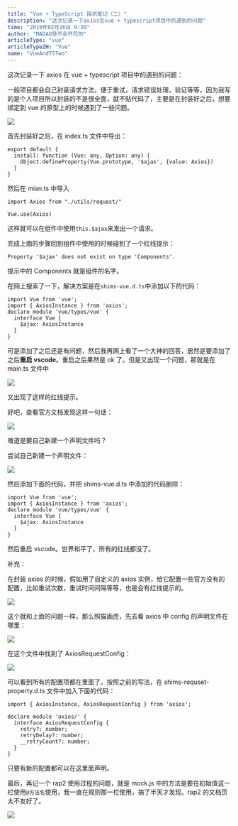 ```yaml
---
title: "Vue + TypeScript 踩坑笔记（二）"
description: "这次记录一下axios在vue + typescript项目中的遇到的问题"
time: "2019年02月26日 9:30"
author: "MADAO是不会开花的"
articleType: "vue"
articleTypeZH: "Vue"
name: "VueAndTSTwo"
---
```


这次记录一下 axios 在 vue + typescript 项目中的遇到的问题：

一般项目都会自己封装请求方法，便于重试，请求错误处理，验证等等，因为我写的是个人项目所以封装的不是很全面，就不贴代码了，主要是在封装好之后，想要绑定到 vue 的原型上的时候遇到了一些问题。

![](/caisr.github.io/articlesImages/vue/vue_and_ts_two/image.png)

首先封装好之后，在 index.ts 文件中导出：

```
export default {
  install: function (Vue: any, Option: any) {
    Object.defineProperty(Vue.prototype, '$ajax', {value: Axios})
  }
}
```

然后在 mian.ts 中导入

```
import Axios from "./utils/request/"

Vue.use(Axios)
```

这样就可以在组件中使用`this.$ajax`来发出一个请求。

完成上面的步骤回到组件中使用的时候碰到了一个红线提示：

`Property '$ajax' does not exist on type 'Components'.`

提示中的 Components 就是组件的名字。

在网上搜索了一下，解决方案是在`shims-vue.d.ts`中添加以下的代码：

```
import Vue from 'vue';
import { AxiosInstance } from 'axios';
declare module 'vue/types/vue' {
  interface Vue {
    $ajax: AxiosInstance
  }
}
```

可是添加了之后还是有问题，然后我再网上看了一个大神的回答，居然是要添加了之后**重启 vscode**。重启之后果然是 ok 了。但是又出现一个问题，那就是在 main.ts 文件中

![](/caisr.github.io/articlesImages/vue/vue_and_ts_two/image1.png)

又出现了这样的红线提示。

好吧，查看官方文档发现这样一句话：

![](/caisr.github.io/articlesImages/vue/vue_and_ts_two/image2.png)

难道是要自己新建一个声明文件吗？

尝试自己新建一个声明文件：

![](/caisr.github.io/articlesImages/vue/vue_and_ts_two/image3.png)

然后添加下面的代码，并把 shims-vue.d.ts 中添加的代码删除：

```
import Vue from 'vue';
import { AxiosInstance } from 'axios';
declare module 'vue/types/vue' {
  interface Vue {
    $ajax: AxiosInstance
  }
}
```

然后重启 vscode。世界和平了，所有的红线都没了。

补充：

在封装 axios 的时候，假如用了自定义的 axios 实例，给它配置一些官方没有的配置，比如重试次数，重试时间间隔等等，也是会有红线提示的。

![](/caisr.github.io/articlesImages/vue/vue_and_ts_two/image4.png)

这个就和上面的问题一样，那么照猫画虎，先去看 axios 中 config 的声明文件在哪里：

![](/caisr.github.io/articlesImages/vue/vue_and_ts_two/image5.png)

在这个文件中找到了 AxiosRequestConfig：

![](/caisr.github.io/articlesImages/vue/vue_and_ts_two/image6.png)

可以看到所有的配置项都在里面了。按照之前的写法，在 shims-requset-property.d.ts 文件中加入下面的代码：

```
import { AxiosInstance, AxiosRequestConfig } from 'axios';

declare module 'axios/' {
  interface AxiosRequestConfig {
    retry?: number;
    retryDelay?: number;
    __retryCount?: number;
  }
}
```

只要有新的配置都可以在这里面声明。

最后，再记一个 rap2 使用过程的问题，就是 mock.js 中的方法是要在初始值这一栏使用`@方法名`使用，我一直在规则那一栏使用，搞了半天才发现。rap2 的文档页太不友好了。

![](/caisr.github.io/articlesImages/vue/vue_and_ts_two/image7.png)
